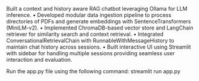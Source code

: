 Built a context and history aware RAG chatbot leveraging Ollama for LLM inference.
• Developed modular data ingestion pipeline to process directories of PDFs and generate embeddings with SentenceTransformers (MiniLM-v2).
• Implemented ChromaDB-based vector store and LangChain retriever for similarity search and context retrieval.
• Integrated ConversationalRetrievalChain with RunnableWithMessageHistory to maintain chat history across sessions.
• Built interactive UI using Streamlit with sidebar for handling multiple sessions providing seamless user interaction and evaluation.

Run the app.py file using the following command:
streamlit run app.py
